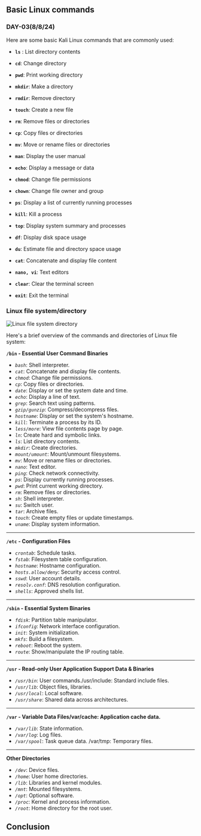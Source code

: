 ## Basic Linux commands
### DAY-03(8/8/24)

Here are some basic Kali Linux commands that are commonly used:

 * **`ls`** : List directory contents 
 * **`cd`**: Change directory 
 * **`pwd`**: Print working directory 
 * **`mkdir`**: Make a directory 
 * **`rmdir`**: Remove directory 
 * **`touch`**: Create a new file 
 * **`rm`**: Remove files or directories 
 * **`cp`**: Copy files or directories 
 * **`mv`**: Move or rename files or directories 
 * **`man`**: Display the user manual 
 * **`echo`**: Display a message or data 
 * **`chmod`**: Change file permissions 
 * **`chown`**: Change file owner and group 
 * **`ps`**: Display a list of currently running processes 
 * **`kill`**: Kill a process 
 * **`top`**: Display system summary and processes 
 * **`df`**: Display disk space usage 
 * **`du`**: Estimate file and directory space usage 
 * **`cat`**: Concatenate and display file content 
 * **`nano, vi`**: Text editors 
 * **`clear`**: Clear the terminal screen 

 * **`exit`**: Exit the terminal

### Linux file system/directory

![Linux file system directory](https://github.com/user-attachments/assets/137fe9aa-80dc-428a-8905-02ed42455943)

Here's a brief overview of the commands and directories of Linux file system:

__**`/bin`** - Essential User Command Binaries__
* *`bash`*: Shell interpreter.
* *`cat`*: Concatenate and display file contents.
* *`chmod`*: Change file permissions.
* *`cp`*: Copy files or directories.
* *`date`*: Display or set the system date and time.
* *`echo`*: Display a line of text.
* *`grep`*: Search text using patterns.
* *`gzip/gunzip`*: Compress/decompress files.
* *`hostname`*: Display or set the system's hostname.
* *`kill`*: Terminate a process by its ID.
* *`less/more`*: View file contents page by page.
* *`ln`*: Create hard and symbolic links.
* *`ls`*: List directory contents.
* *`mkdir`*: Create directories.
* *`mount/umount`*: Mount/unmount filesystems.
* *`mv`*: Move or rename files or directories.
* *`nano`*: Text editor.
* *`ping`*: Check network connectivity.
* *`ps`*: Display currently running processes.
* *`pwd`*: Print current working directory.
* *`rm`*: Remove files or directories.
* *`sh`*: Shell interpreter.
* *`su`*: Switch user.
* *`tar`*: Archive files.
* *`touch`*: Create empty files or update timestamps.
* *`uname`*: Display system information.
------------------------------------------------------------------------------------------------------------------------------------------------------------------------------------------
__**`/etc`** - Configuration Files__
* *`crontab`*: Schedule tasks.
* *`fstab`*: Filesystem table configuration.
* *`hostname`*: Hostname configuration.
* *`hosts.allow/deny`*: Security access control.
* *`sswd`*: User account details.
* *`resolv.conf`*: DNS resolution configuration.
* *`shells`*: Approved shells list.
------------------------------------------------------------------------------------------------------------------------------------------------------------------------------------------
__**`/sbin`** - Essential System Binaries__
* *`fdisk`*: Partition table manipulator.
* *`ifconfig`*: Network interface configuration.
* *`init`*: System initialization.
* *`mkfs`*: Build a filesystem.
* *`reboot`*: Reboot the system.
* *`route`*: Show/manipulate the IP routing table.

----------------------------------------------------------------
__**`/usr`** - Read-only User Application Support Data & Binaries__
* *`/usr/bin`*: User commands./usr/include: Standard include files.
* *`/usr/lib`*: Object files, libraries.
* *`/usr/local`*: Local software.
* *`/usr/share`*: Shared data across architectures.

----------------------------------------------------------------
__**`/var`** - Variable Data Files/var/cache: Application cache data.__
* *`/var/lib`*: State information.
* *`/var/log`*: Log files.
* *`/var/spool`*: Task queue data.
/var/tmp: Temporary files.

----------------------------------------------------------------
__**Other Directories**__

* *`/dev`*: Device files.
* *`/home`*: User home directories.
* *`/lib`*: Libraries and kernel modules.
* *`/mnt`*: Mounted filesystems.
* *`/opt`*: Optional software.
* *`/proc`*: Kernel and process information.
* *`/root`*: Home directory for the root user.

## Conclusion


